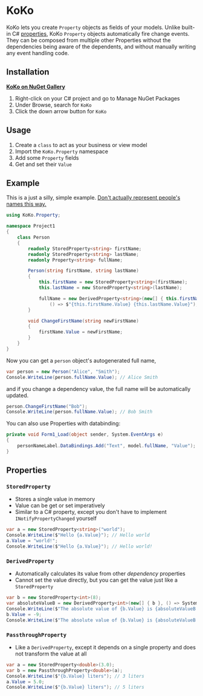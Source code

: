# KoKo

KoKo lets you create `Property` objects as fields of your models.
Unlike built-in C# [properties](https://docs.microsoft.com/en-us/dotnet/csharp/programming-guide/classes-and-structs/properties), 
KoKo `Property` objects automatically fire change events. They can be composed from multiple other Properties without the dependencies 
being aware of the dependents, and without manually writing any event handling code.

## Installation
**[KoKo on NuGet Gallery](https://www.nuget.org/packages/KoKo/)**

1. Right-click on your C# project and go to Manage NuGet Packages
1. Under Browse, search for `KoKo`
1. Click the down arrow button for `KoKo`

## Usage
1. Create a `class` to act as your business or view model
1. Import the `KoKo.Property` namespace
1. Add some `Property` fields
1. Get and set their `Value`

## Example
This is a just a silly, simple example. [Don't actually represent people's names this way.](https://www.w3.org/International/questions/qa-personal-names)

```cs
using KoKo.Property;

namespace Project1
{
    class Person
    {
        readonly StoredProperty<string> firstName;
        readonly StoredProperty<string> lastName;
        readonly Property<string> fullName;

        Person(string firstName, string lastName)
        {
            this.firstName = new StoredProperty<string>(firstName);
            this.lastName = new StoredProperty<string>(lastName);

            fullName = new DerivedProperty<string>(new[] { this.firstName, this.lastName },
                () => $"{this.firstName.Value} {this.lastName.Value}");
        }

        void ChangeFirstName(string newFirstName)
        {
            firstName.Value = newFirstName;
        }
    }
}
```

Now you can get a `person` object's autogenerated full name,

```cs
var person = new Person("Alice", "Smith");
Console.WriteLine(person.fullName.Value); // Alice Smith
```

and if you change a dependency value, the full name will be automatically updated.

```cs
person.ChangeFirstName("Bob");
Console.WriteLine(person.fullName.Value); // Bob Smith
```

You can also use Properties with databinding:

```cs
private void Form1_Load(object sender, System.EventArgs e)
{
    personNameLabel.DataBindings.Add("Text", model.fullName, "Value");
}
```

## Properties

### `StoredProperty`

- Stores a single value in memory
- Value can be get or set imperatively
- Similar to a C# property, except you don't have to implement `INotifyPropertyChanged` yourself

```cs
var a = new StoredProperty<string>("world");
Console.WriteLine($"Hello {a.Value}"); // Hello world
a.Value = "world!";
Console.WriteLine($"Hello {a.Value}"); // Hello world!
```

### `DerivedProperty`

- Automatically calculates its value from other _dependency_ properties
- Cannot set the value directly, but you can get the value just like a `StoredProperty`

```cs
var b = new StoredProperty<int>(8);
var absoluteValueB = new DerivedProperty<int>(new[] { b }, () => System.Math.Abs(b.Value));
Console.WriteLine($"The absolute value of {b.Value} is {absoluteValueB.Value}."); // The absolute value of 8 is 8.
b.Value = -9;
Console.WriteLine($"The absolute value of {b.Value} is {absoluteValueB.Value}."); // The absolute value of -9 is 9.
```

### `PassthroughProperty`

- Like a `DerivedProperty`, except it depends on a single property and does not transform the value at all

```cs
var a = new StoredProperty<double>(3.0);
var b = new PassthroughProperty<double>(a);
Console.WriteLine($"{b.Value} liters"); // 3 liters
a.Value = 5.0;
Console.WriteLine($"{b.Value} liters"); // 5 liters
```
